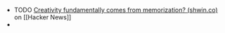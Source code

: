 - TODO [Creativity fundamentally comes from memorization? (shwin.co)](https://news.ycombinator.com/item?id=41114825) on [[Hacker News]]
-